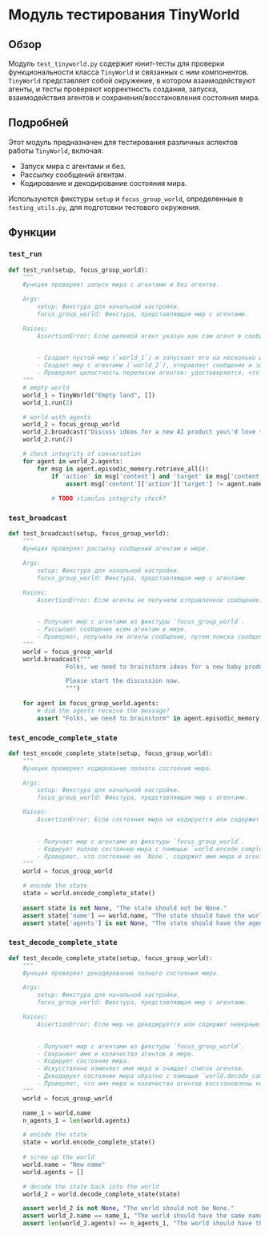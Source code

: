 # Модуль тестирования TinyWorld

## Обзор

Модуль `test_tinyworld.py` содержит юнит-тесты для проверки функциональности класса `TinyWorld` и связанных с ним компонентов. `TinyWorld` представляет собой окружение, в котором взаимодействуют агенты, и тесты проверяют корректность создания, запуска, взаимодействия агентов и сохранения/восстановления состояния мира.

## Подробней

Этот модуль предназначен для тестирования различных аспектов работы `TinyWorld`, включая:
- Запуск мира с агентами и без.
- Рассылку сообщений агентам.
- Кодирование и декодирование состояния мира.

Используются фикстуры `setup` и `focus_group_world`, определенные в `testing_utils.py`, для подготовки тестового окружения.

## Функции

### `test_run`

```python
def test_run(setup, focus_group_world):
    """
    Функция проверяет запуск мира с агентами и без агентов.

    Args:
        setup: Фикстура для начальной настройки.
        focus_group_world: Фикстура, представляющая мир с агентами.

    Raises:
        AssertionError: Если целевой агент указан как сам агент в сообщениях.

    
        - Создает пустой мир (`world_1`) и запускает его на несколько шагов.
        - Создает мир с агентами (`world_2`), отправляет сообщение и запускает его на несколько шагов.
        - Проверяет целостность переписки агентов: удостоверяется, что ни один агент не отправляет сообщения самому себе.
    """
    # empty world
    world_1 = TinyWorld("Empty land", [])   
    world_1.run(2)

    # world with agents
    world_2 = focus_group_world
    world_2.broadcast("Discuss ideas for a new AI product you\'d love to have.")
    world_2.run(2)

    # check integrity of conversation
    for agent in world_2.agents:
        for msg in agent.episodic_memory.retrieve_all():
            if 'action' in msg['content'] and 'target' in msg['content']['action']:
                assert msg['content']['action']['target'] != agent.name, f"{agent.name} should not have any messages with itself as the target."
            
            # TODO stimulus integrity check?
```

### `test_broadcast`

```python
def test_broadcast(setup, focus_group_world):
    """
    Функция проверяет рассылку сообщений агентам в мире.

    Args:
        setup: Фикстура для начальной настройки.
        focus_group_world: Фикстура, представляющая мир с агентами.

    Raises:
        AssertionError: Если агенты не получили отправленное сообщение.

    
        - Получает мир с агентами из фикстуры `focus_group_world`.
        - Рассылает сообщение всем агентам в мире.
        - Проверяет, получили ли агенты сообщение, путем поиска сообщения в памяти агентов.
    """
    world = focus_group_world
    world.broadcast("""
                Folks, we need to brainstorm ideas for a new baby product. Something moms have been asking for centuries and never got.

                Please start the discussion now.
                """)
    
    for agent in focus_group_world.agents:
        # did the agents receive the message?
        assert "Folks, we need to brainstorm" in agent.episodic_memory.retrieve_first(1)[0]['content']['stimuli'][0]['content'], f"{agent.name} should have received the message."
```

### `test_encode_complete_state`

```python
def test_encode_complete_state(setup, focus_group_world):
    """
    Функция проверяет кодирование полного состояния мира.

    Args:
        setup: Фикстура для начальной настройки.
        focus_group_world: Фикстура, представляющая мир с агентами.

    Raises:
        AssertionError: Если состояние мира не кодируется или содержит неверные данные.

    
        - Получает мир с агентами из фикстуры `focus_group_world`.
        - Кодирует полное состояние мира с помощью `world.encode_complete_state()`.
        - Проверяет, что состояние не `None`, содержит имя мира и агентов.
    """
    world = focus_group_world

    # encode the state
    state = world.encode_complete_state()
    
    assert state is not None, "The state should not be None."
    assert state['name'] == world.name, "The state should have the world name."
    assert state['agents'] is not None, "The state should have the agents."
```

### `test_decode_complete_state`

```python
def test_decode_complete_state(setup, focus_group_world):
    """
    Функция проверяет декодирование полного состояния мира.

    Args:
        setup: Фикстура для начальной настройки.
        focus_group_world: Фикстура, представляющая мир с агентами.

    Raises:
        AssertionError: Если мир не декодируется или содержит неверные данные.

    
        - Получает мир с агентами из фикстуры `focus_group_world`.
        - Сохраняет имя и количество агентов в мире.
        - Кодирует состояние мира.
        - Искусственно изменяет имя мира и очищает список агентов.
        - Декодирует состояние мира обратно с помощью `world.decode_complete_state(state)`.
        - Проверяет, что имя мира и количество агентов восстановлены корректно.
    """
    world = focus_group_world

    name_1 = world.name
    n_agents_1 = len(world.agents)

    # encode the state
    state = world.encode_complete_state()
    
    # screw up the world
    world.name = "New name"
    world.agents = []

    # decode the state back into the world
    world_2 = world.decode_complete_state(state)

    assert world_2 is not None, "The world should not be None."
    assert world_2.name == name_1, "The world should have the same name."
    assert len(world_2.agents) == n_agents_1, "The world should have the same number of agents."